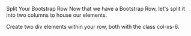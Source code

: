 Split Your Bootstrap Row
Now that we have a Bootstrap Row, let's split it into two columns to house our elements.

Create two div elements within your row, both with the class col-xs-6.